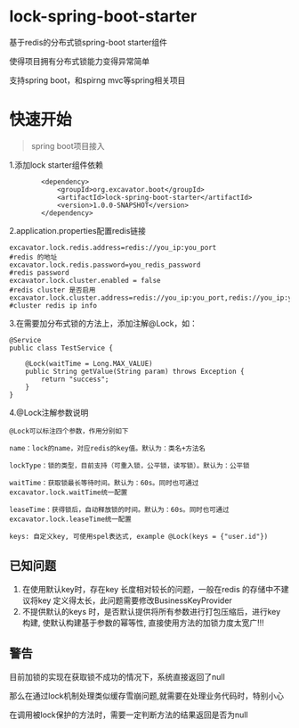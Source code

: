 # lock-spring-boot-starter

基于redis的分布式锁spring-boot starter组件

使得项目拥有分布式锁能力变得异常简单

支持spring boot，和spirng mvc等spring相关项目

# 快速开始

> spring boot项目接入


1.添加lock starter组件依赖
```
        <dependency>
            <groupId>org.excavator.boot</groupId>
            <artifactId>lock-spring-boot-starter</artifactId>
            <version>1.0.0-SNAPSHOT</version>
        </dependency>
```

2.application.properties配置redis链接

```
excavator.lock.redis.address=redis://you_ip:you_port                                            #redis 的地址
excavator.lock.redis.password=you_redis_password                                                #redis password
excavator.lock.cluster.enabled = false                                                          #redis cluster 是否启用
excavator.lock.cluster.address=redis://you_ip:you_port,redis://you_ip:you_port                  #cluster redis ip info
```



3.在需要加分布式锁的方法上，添加注解@Lock，如：
```
@Service
public class TestService {

    @Lock(waitTime = Long.MAX_VALUE)
    public String getValue(String param) throws Exception {
        return "success";
    }
}

```

4.@Lock注解参数说明
```
@Lock可以标注四个参数，作用分别如下

name：lock的name，对应redis的key值。默认为：类名+方法名

lockType：锁的类型，目前支持（可重入锁，公平锁，读写锁）。默认为：公平锁

waitTime：获取锁最长等待时间。默认为：60s。同时也可通过excavator.lock.waitTime统一配置

leaseTime：获得锁后，自动释放锁的时间。默认为：60s。同时也可通过excavator.lock.leaseTime统一配置

keys: 自定义key, 可使用spel表达式, example @Lock(keys = {"user.id"})
```

##  已知问题

1. 在使用默认key时，存在key 长度相对较长的问题，一般在redis 的存储中不建议将key 定义得太长，此问题需要修改BusinessKeyProvider 
2. 不提供默认的keys 时，是否默认提供将所有参数进行打包压缩后，进行key 构建, 使默认构建基于参数的幂等性, 直接使用方法的加锁力度太宽广!!!

## 警告

目前加锁的实现在获取锁不成功的情况下，系统直接返回了null 

那么在通过lock机制处理类似缓存雪崩问题,就需要在处理业务代码时，特别小心

在调用被lock保护的方法时，需要一定判断方法的结果返回是否为null

